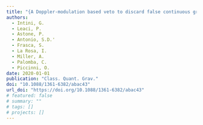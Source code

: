 ```yaml
---
title: "{A Doppler-modulation based veto to discard false continuous gravitational-wave candidates}"
authors:
  - Intini, G.
  - Leaci, P.
  - Astone, P.
  - Antonio, S.D.'
  - Frasca, S.
  - La Rosa, I.
  - Miller, A.
  - Palomba, C.
  - Piccinni, O.
date: 2020-01-01
publication: "Class. Quant. Grav."
doi: "10.1088/1361-6382/abac43"
url_doi: "https://doi.org/10.1088/1361-6382/abac43"
# featured: false
# summary: ""
# tags: []
# projects: []
---
```

